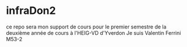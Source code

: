 # infraDon2
ce repo sera mon support de cours pour le premier semestre de la deuxième année de cours à l'HEIG-VD d'Yverdon
Je suis Valentin Ferrini M53-2